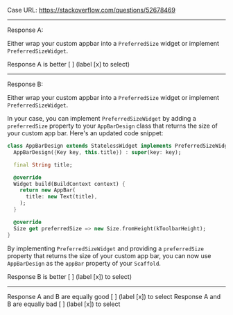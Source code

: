 Case URL: https://stackoverflow.com/questions/52678469

------
Response A:

Either wrap your custom appbar into a `PreferredSize` widget or implement `PreferredSizeWidget`.

Response A is better [ ] (label [x] to select)

-------
Response B:

Either wrap your custom appbar into a `PreferredSize` widget or implement `PreferredSizeWidget`. 

In your case, you can implement `PreferredSizeWidget` by adding a `preferredSize` property to your `AppBarDesign` class that returns the size of your custom app bar. Here's an updated code snippet:

```dart
class AppBarDesign extends StatelessWidget implements PreferredSizeWidget {
  AppBarDesign({Key key, this.title}) : super(key: key);

  final String title;

  @override
  Widget build(BuildContext context) {
    return new AppBar(
      title: new Text(title),
    );
  }

  @override
  Size get preferredSize => new Size.fromHeight(kToolbarHeight);
}
```

By implementing `PreferredSizeWidget` and providing a `preferredSize` property that returns the size of your custom app bar, you can now use `AppBarDesign` as the `appBar` property of your `Scaffold`.

Response B is better [ ] (label [x]) to select)

-------

Response A and B are equally good [ ] (label [x]) to select
Response A and B are equally bad [ ] (label [x]) to select

